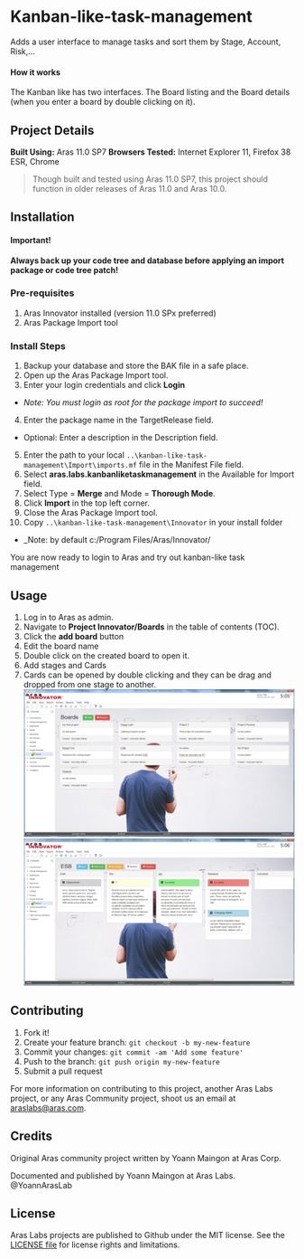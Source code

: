 # Kanban-like-task-management
Adds a user interface to manage tasks and sort them by Stage, Account, Risk,...
#### How it works
The Kanban like has two interfaces. The Board listing and the Board details (when you enter a board by double clicking on it).

## Project Details

**Built Using:** Aras 11.0 SP7
**Browsers Tested:** Internet Explorer 11, Firefox 38 ESR, Chrome

> Though built and tested using Aras 11.0 SP7, this project should function in older releases of Aras 11.0 and Aras 10.0.

## Installation

#### Important!
**Always back up your code tree and database before applying an import package or code tree patch!**

### Pre-requisites

1. Aras Innovator installed (version 11.0 SPx preferred)
2. Aras Package Import tool

### Install Steps

1. Backup your database and store the BAK file in a safe place.
2. Open up the Aras Package Import tool.
3. Enter your login credentials and click **Login**
  * _Note: You must login as root for the package import to succeed!_
4. Enter the package name in the TargetRelease field.
  * Optional: Enter a description in the Description field.
5. Enter the path to your local `..\kanban-like-task-management\Import\imports.mf` file in the Manifest File field.
6. Select **aras.labs.kanbanliketaskmanagement** in the Available for Import field.
7. Select Type = **Merge** and Mode = **Thorough Mode**.
8. Click **Import** in the top left corner.
9. Close the Aras Package Import tool.
10. Copy `..\kanban-like-task-management\Innovator` in your install folder
  * _Note: by default c:/Program Files/Aras/Innovator/

You are now ready to login to Aras and try out kanban-like task management

## Usage

1. Log in to Aras as admin.
2. Navigate to **Project Innovator/Boards** in the table of contents (TOC).
3. Click the **add board** button
4. Edit the board name
5. Double click on the created board to open it.
6. Add stages and Cards
7. Cards can be opened by double clicking and they can be drag and dropped from one stage to another.
![Board listing view](./screenshots/boardsView.jpg)
![Cards View within a board](./screenshots/cardsSample2.jpg)

## Contributing

1. Fork it!
2. Create your feature branch: `git checkout -b my-new-feature`
3. Commit your changes: `git commit -am 'Add some feature'`
4. Push to the branch: `git push origin my-new-feature`
5. Submit a pull request

For more information on contributing to this project, another Aras Labs project, or any Aras Community project, shoot us an email at araslabs@aras.com.

## Credits

Original Aras community project written by Yoann Maingon at Aras Corp.

Documented and published by Yoann Maingon at Aras Labs. @YoannArasLab

## License

Aras Labs projects are published to Github under the MIT license. See the [LICENSE file](./LICENSE.md) for license rights and limitations.

